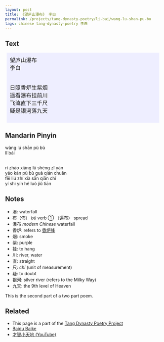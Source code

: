 ```yaml
---
layout: post
title: 《望庐山瀑布》 李白
permalink: /projects/tang-dynasty-poetry/li-bai/wang-lu-shan-pu-bu
tags: chinese tang-dynasty-poetry 李白
---
```


## Text


<p>
<div class="chinese-poem" style="font-size: 1.25em; background-color: #eef; padding: 10px; margin: 5px;">
望庐山瀑布
<br />
李白
<br /><br />

日照香炉生紫烟
<br />
遥看瀑布挂前川
<br />
飞流直下三千尺
<br />
疑是银河落九天
</div>
</p>

## Mandarin Pinyin

<p>
wàng lú shān pù bù
<br />
lǐ bái
<br /><br />

rì zhào xiāng lú shēng zǐ yān
<br />
yáo kàn pù bù guà qián chuān
<br />
fēi liú zhí xià sān qiān chǐ
<br />
yí shì yín hé luò jiǔ tiān
</p>

## Notes

* 瀑: waterfall
* 布（佈） *bù* verb ① （遍布） spread
* 瀑布 *modern Chinese* waterfall
* 香炉: refers to [香炉峰](https://baike.baidu.com/item/%E9%A6%99%E7%82%89%E5%B3%B0/1697174)
* 烟: smoke
* 紫: purple
* 挂: to hang
* 川: river, water
* 直: straight
* 尺: *chi* (unit of measurement)
* 疑: to doubt
* 银河: silver river (refers to the Milky Way)
* 九天: the 9th level of Heaven

This is the second part of a two part poem.

## Related

* This page is a part of the [Tang Dynasty Poetry Project](/projects/tang-dynasty-poetry-project)
* [Baidu Baike](https://baike.baidu.com/item/%E6%9C%9B%E5%BA%90%E5%B1%B1%E7%80%91%E5%B8%83%E4%BA%8C%E9%A6%96/3209769?fromtitle=%E6%9C%9B%E5%BA%90%E5%B1%B1%E7%80%91%E5%B8%83&fromid=2871354)
* [才智小天地 (YouTube)](https://youtu.be/rIInGJjh5uU)

